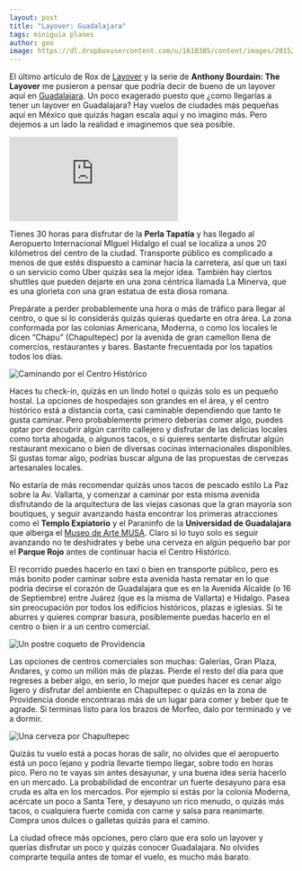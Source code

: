 ```yaml
---
layout: post
title: "Layover: Guadalajara"
tags: miniguia planes
author: geo
image: https://dl.dropboxusercontent.com/u/1610385/content/images/2015/10/2015-08-15%2010.46.23.jpg
---
```


El último artículo de Rox de [Layover](/layovers/) y la serie de **Anthony Bourdain: The Layover** me pusieron a pensar que podría decir de bueno de un layover aquí en [Guadalajara](/tag/guadalajara). Un poco exagerado puesto que ¿como llegarías a tener un layover en Guadalajara? Hay vuelos de ciudades más pequeñas aquí en México que quizás hagan escala aquí y no imagino más. Pero dejemos a un lado la realidad e imaginemos que sea posible. 

<div class="embed-responsive embed-responsive-16by9">
<iframe src="https://www.google.com/maps/embed?pb=!1m28!1m12!1m3!1d119511.56686577924!2d-103.4085094707141!3d20.59881714486491!2m3!1f0!2f0!3f0!3m2!1i1024!2i768!4f13.1!4m13!3e6!4m5!1s0x842f4daad5240069%3A0x4c14fc392e7d6f9d!2sMiguel+Hidalgo+y+Costilla+International+Airport%2C+Carr.+Guadalajara+Chapala+Km+17.5%2C+45659+Tlajomulco+de+Z%C3%BA%C3%B1iga%2C+Jal.!3m2!1d20.5259561!2d-103.307625!4m5!1s0x8428ae0fadaa4e89%3A0x382861a606f4f013!2sLafayette%2C+Guadalajara!3m2!1d20.6710975!2d-103.3717253!5e0!3m2!1sen!2smx!4v1445539011472" class="embed-responsive-item" frameborder="0" style="border:0" allowfullscreen></iframe>
</div>

Tienes 30 horas para disfrutar de la **Perla Tapatía** y has llegado al Aeropuerto Internacional MIguel Hidalgo el cual se localiza a unos 20 kilómetros del centro de la ciudad. Transporte público es complicado a menos de que estés dispuesto a caminar hacia la carretera, así que un taxi o un servicio como Uber quizás sea la mejor idea. También hay ciertos shuttles que pueden dejarte en una zona céntrica llamada La Minerva, que es una glorieta con una gran estatua de esta diosa romana.

Prepárate a perder probablemente una hora o más de tráfico para llegar al centro, o que si lo considerás quizás quieras quedarte en otra área. La zona conformada por las colonias Americana, Moderna, o como los locales le dicen “Chapu” (Chapultepec) por la avenida de gran camellon llena de comercios, restaurantes y bares. Bastante frecuentada por los tapatíos todos los días.

![Caminando por el Centro Histórico](https://dl.dropboxusercontent.com/u/1610385/content/images/2015/10/2015-08-15%2012.41.59.jpg)

Haces tu check-in, quizás en un lindo hotel o quizás solo es un pequeño hostal. La opciones de hospedajes son grandes en el área, y el centro histórico está a distancia corta, casi caminable dependiendo que tanto te gusta caminar. Pero probablemente primero deberías comer algo, puedes optar por descubrir algún carrito callejero y disfrutar de las delicias locales como torta ahogada, o algunos tacos, o si quieres sentarte disfrutar algún restaurant mexicano o bien de diversas cocinas internacionales disponibles. Si gustas tomar algo, podrías buscar alguna de las propuestas de cervezas artesanales locales.

No estaría de más recomendar quizás unos tacos de pescado estilo La Paz sobre la Av. Vallarta, y comenzar a caminar por esta misma avenida disfrutando de la arquitectura de las viejas casonas que la gran mayoría son boutiques, y seguir avanzando hasta encontrar los primeras atracciones como el **Templo Expiatorio** y el Paraninfo de la **Universidad de Guadalajara** que alberga el [Museo de Arte MUSA](/museo-de-arte-musa/). Claro si lo tuyo solo es seguir avanzando no te deshidrates y bebe una cerveza en algún pequeño bar por el **Parque Rojo** antes de continuar hacia el Centro Histórico.

El recorrido puedes hacerlo en taxi o bien en transporte público, pero es más bonito poder caminar sobre esta avenida hasta rematar en lo que podría decirse el corazón de Guadalajara que es en la Avenida Alcalde (o 16 de Septiembre) entre Juárez (que es la misma de Vallarta) e Hidalgo. Pasea sin preocupación por todos los edificios históricos, plazas e iglesias. Si te aburres y quieres comprar basura, posiblemente puedas hacerlo en el centro o bien ir a un centro comercial.

![Un postre coqueto de Providencia](https://dl.dropboxusercontent.com/u/1610385/content/images/2015/10/2014-10-22%2019.26.09.jpg)

Las opciones de centros comerciales son muchas: Galerías, Gran Plaza, Andares, y como un millón más de plazas. Pierde el resto del día para que regreses a beber algo, en serio, lo mejor que puedes hacer es cenar algo ligero y disfrutar del ambiente en Chapultepec o quizás en la zona de Providencia donde encontraras más de un lugar para comer y beber que te agrade. Si terminas listo para los brazos de Morfeo, dalo por terminado y ve a dormir.

![Una cerveza por Chapultepec](https://dl.dropboxusercontent.com/u/1610385/content/images/2015/10/2014-10-31%2013.39.48.jpg)

Quizás tu vuelo está a pocas horas de salir, no olvides que el aeropuerto está un poco lejano y podría llevarte tiempo llegar, sobre todo en horas pico. Pero no te vayas sin antes desayunar, y una buena idea sería hacerlo en un mercado. La probabilidad de encontrar un fuerte desayuno para esa cruda es alta en los mercados. Por ejemplo si estás por la colonia Moderna, acércate un poco a Santa Tere, y desayuno un rico menudo, o quizás más tacos, o cualquiera fuerte comida con carne y salsa para reanimarte. Compra unos dulces o galletas quizás para el camino.

La ciudad ofrece más opciones, pero claro que era solo un layover y querías disfrutar un poco y quizás conocer Guadalajara. No olvides comprarte tequila antes de tomar el vuelo, es mucho más barato.
